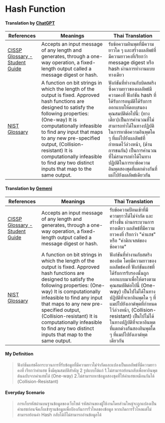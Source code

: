 # **Hash Function**  

#### Translation by [ChatGPT](https://chatgpt.com/)

| References | Meanings | Thai Translation |
| ---- | ---- | ---- |
| [CISSP Glossary - Student Guide](https://www.isc2.org/certifications/cissp/cissp-student-glossary#h) | Accepts an input message of any length and generates, through a one-way operation, a fixed-length output called a message digest or hash. | รับข้อความอินพุตที่มีความยาวใด ๆ และสร้างผลลัพธ์ที่มีความยาวคงที่เรียกว่า message digest หรือ hash ผ่านการทำงานแบบทางเดียว |
| [NIST Glossary](https://csrc.nist.gov/glossary) | A function on bit strings in which the length of the output is fixed. Approved hash functions are designed to satisfy the following properties: (One-way) It is computationally infeasible to find any input that maps to any new pre-specified output, (Collision-resistant) It is computationally infeasible to find any two distinct inputs that map to the same output. | ฟังก์ชันที่ทำงานกับบิตสตริง ซึ่งความยาวของผลลัพธ์มีความคงที่ ฟังก์ชัน hash ที่ได้รับการอนุมัติได้รับการออกแบบให้ตอบสนองคุณสมบัติต่อไปนี้: (ทางเดียว)เป็นการคำนวณที่ไม่สามารถทำได้ในทางปฏิบัติในการหาข้อความอินพุตใด ๆ ที่แผ่ไปยังผลลัพธ์ที่กำหนดไว้ล่วงหน้า, (ต้านการชนกัน) เป็นการคำนวณที่ไม่สามารถทำได้ในทางปฏิบัติในการหาข้อความอินพุตสองชุดที่แตกต่างกันที่แผ่ไปยังผลลัพธ์เดียวกัน |

#### Translation by [Gemeni](https://gemini.google.com/)

| References | Meanings | Thai Translation |
| ---- | ---- | ---- |
| [CISSP Glossary - Student Guide](https://www.isc2.org/certifications/cissp/cissp-student-glossary#h) | Accepts an input message of any length and generates, through a one-way operation, a fixed-length output called a message digest or hash. | รับข้อความป้อนเข้าที่มีความยาวได้ไม่จำกัด และสร้างขึ้น ผ่านกระบวนการทางเดียว ผลลัพธ์ที่มีความยาวคงที่ เรียกว่า "ค่าแฮช" หรือ "ค่าดิกเจสต์ของข้อความ" |
| [NIST Glossary](https://csrc.nist.gov/glossary) | A function on bit strings in which the length of the output is fixed. Approved hash functions are designed to satisfy the following properties: (One-way) It is computationally infeasible to find any input that maps to any new pre-specified output, (Collision-resistant) It is computationally infeasible to find any two distinct inputs that map to the same output. | ฟังก์ชันที่ทำงานกับสตริงของบิต โดยมีความยาวของผลลัพธ์คงที่ ฟังก์ชันแฮชที่ได้รับการรับรองนั้นถูกออกแบบมาเพื่อให้ตรงตามคุณสมบัติต่อไปนี้ (One-way) เป็นไปไม่ได้ในทางปฏิบัติที่จะหาอินพุตใด ๆ ที่แมปไปยังเอาต์พุตที่กำหนดไว้ล่วงหน้า, (Collision-resistant) เป็นไปไม่ได้ในทางปฏิบัติที่จะหาอินพุตที่แตกต่างกันสองอินพุตใด ๆ ที่แมปไปยังเอาต์พุตเดียวกัน |

#### My Definition
> ฟังก์ชันแฮชคือกระบวนการที่รับข้อมูลที่มีความยาวไม่จำกัดและแปลงเป็นผลลัพธ์ที่มีความยาวคงที่ เรียกว่าค่าแฮช ซึ่งมีคุณสมบัติสำคัญ 2 รูปแบบได้แก่ 1.ไม่สามารถย้อนกลับเพื่อหาอินพุตต้นฉบับจากค่าแฮชได้ (One-way) 2.ไม่สามารถหาข้อมูลสองชุดที่ให้ค่าแฮชเหมือนกันได้ (Collision-Resistant)

#### Everyday Scenario
> การเก็บรหัสผ่านบนฐานข้อมูลของเว็บไซต์ รหัสผ่านของผู้ใช้งานโดยส่วนใหญ่จะถูกแปลงเป็นค่าแฮชก่อนจัดเก็บเข้าฐานข้อมูลเพื่อป้องกันการรั่วไหลของข้อมูล หากเกิดการรั่วไหลแต่ไม่สามารถย้อนค่า Hash กลับได้ก็ไม่สามารถอ่านข้อมูลได้